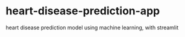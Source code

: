 # heart-disease-prediction-app
heart disease prediction model using machine learning, with streamlit
